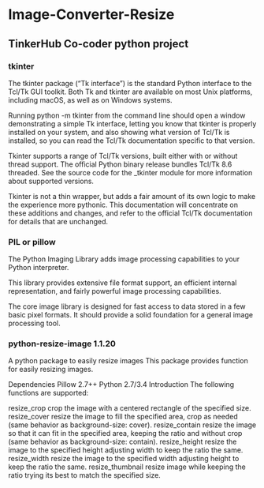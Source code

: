# Image-Converter-Resize
## TinkerHub Co-coder python project 



### tkinter
The tkinter package (“Tk interface”) is the standard Python interface to the Tcl/Tk GUI toolkit. Both Tk and tkinter are available on most Unix platforms, including macOS, as well as on Windows systems.

Running python -m tkinter from the command line should open a window demonstrating a simple Tk interface, letting you know that tkinter is properly installed on your system, and also showing what version of Tcl/Tk is installed, so you can read the Tcl/Tk documentation specific to that version.

Tkinter supports a range of Tcl/Tk versions, built either with or without thread support. The official Python binary release bundles Tcl/Tk 8.6 threaded. See the source code for the _tkinter module for more information about supported versions.

Tkinter is not a thin wrapper, but adds a fair amount of its own logic to make the experience more pythonic. This documentation will concentrate on these additions and changes, and refer to the official Tcl/Tk documentation for details that are unchanged.

### PIL or pillow

The Python Imaging Library adds image processing capabilities to your Python interpreter.

This library provides extensive file format support, an efficient internal representation, and fairly powerful image processing capabilities.

The core image library is designed for fast access to data stored in a few basic pixel formats. It should provide a solid foundation for a general image processing tool.

### python-resize-image 1.1.20

A python package to easily resize images
This package provides function for easily resizing images.

Dependencies
Pillow 2.7++
Python 2.7/3.4
Introduction
The following functions are supported:

resize_crop crop the image with a centered rectangle of the specified size.
resize_cover resize the image to fill the specified area, crop as needed (same behavior as background-size: cover).
resize_contain resize the image so that it can fit in the specified area, keeping the ratio and without crop (same behavior as background-size: contain).
resize_height resize the image to the specified height adjusting width to keep the ratio the same.
resize_width resize the image to the specified width adjusting height to keep the ratio the same.
resize_thumbnail resize image while keeping the ratio trying its best to match the specified size.
